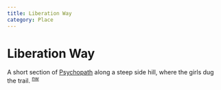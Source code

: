 ```yaml
---
title: Liberation Way
category: Place
---
```

# Liberation Way

A short section of [Psychopath](/Run/Psychopath) along a steep side hill, where the girls dug the trail. <sup>[nw][]</sup>


[nw]: /Names-Walt "Meany Names by Walter Little, 1984"
